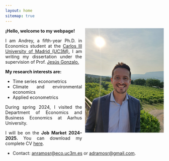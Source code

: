 ```yaml
---
layout: home
sitemap: true
---
```


<style>
  .profile-pic {
    float: right;
    width: 250px; /* Tamaño más pequeño para la imagen en escritorio */
    margin: 0 0 20px 10px; /* Aumentado el espacio vertical */
  }

  @media screen and (max-width: 600px) {
    .profile-pic {
      float: none;
      display: block;
      margin: 0 auto 10px auto;
      width: 100%;
      max-width: 300px; /* Tamaño máximo de la imagen en móvil */
    }
    .content {
      clear: both;
    }
  }

  .content p,
  .content ul {
    text-align: justify;
  }
</style>

<img class="profile-pic" src="profile.jpg">

<div class="content">
  <p><strong>¡Hello, welcome to my webpage!</strong></p>
  <p> I am Andrey, a fifth-year Ph.D. in Economics student at the <a href="https://economia.uc3m.es/personal/ramos/" target="_blank">Carlos III University of Madrid (UC3M).</a> I am writing my dissertation under the supervision of Prof. <a href="https://www.eco.uc3m.es/~jgonzalo/" target="_blank">Jesús Gonzalo.</a></p>
  <p><strong> My research interests are:</strong></p>
  <ul>
    <li> Time series econometrics</li>
    <li> Climate and environmental economics</li>
    <li> Applied econometrics</li>
  </ul>
  <p>During spring 2024, I visited the Department of Economics and Business Economics at Aarhus University.</p>
  <p>I will be on the <strong>Job Market 2024-2025.</strong> You can download my complete CV <a href="CV_AndreyRamos.pdf" target="_blank">here</a>.</p>
</div>
<p>
<ul><li>Contact: <a href="mailto:anramosr@eco.uc3m.es">anramosr@eco.uc3m.es</a> or <a href="mailto:adramosr@gmail.com">adramosr@gmail.com</a>.</li></ul>
</p>

